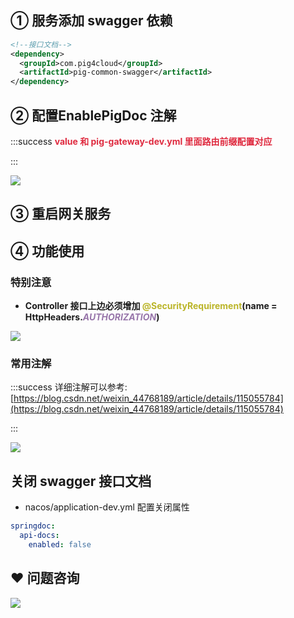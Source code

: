## ①  服务添加 swagger  依赖
```xml
<!--接口文档-->
<dependency>
  <groupId>com.pig4cloud</groupId>
  <artifactId>pig-common-swagger</artifactId>
</dependency>
```



## ②   配置EnablePigDoc 注解
:::success
**<font style="color:#DF2A3F;">value 和 pig-gateway-dev.yml 里面路由前缀配置对应  </font>**

:::



![](https://minio.pigx.top/oss/202308/1693272437.png)



## ③ 重启网关服务


## ④ 功能使用
### 特别注意


+ **Controller 接口上边必须增加 ****<font style="color:#bbb529;">@SecurityRequirement</font>****(name = HttpHeaders.**_**<font style="color:#9876aa;">AUTHORIZATION</font>**_**)**

![](https://cdn.nlark.com/yuque/0/2022/png/283679/1648806396932-bb15d848-c7bc-4d8c-8451-05e3490fa2f2.png)



### 常用注解


:::success
详细注解可以参考: [https://blog.csdn.net/weixin_44768189/article/details/115055784](https://blog.csdn.net/weixin_44768189/article/details/115055784)

:::

![](https://cdn.nlark.com/yuque/0/2022/png/283679/1648806259602-add9c677-a602-443b-8060-f4d1e72f5cd6.png)

## 关闭 swagger 接口文档


+ nacos/application-dev.yml 配置关闭属性



```yaml
springdoc:
  api-docs:
    enabled: false
```





## 
## ❤  问题咨询
![](https://cdn.nlark.com/yuque/0/2022/gif/283679/1662563973685-c22e9831-db66-42b5-973f-886d25d1e0e7.gif)

